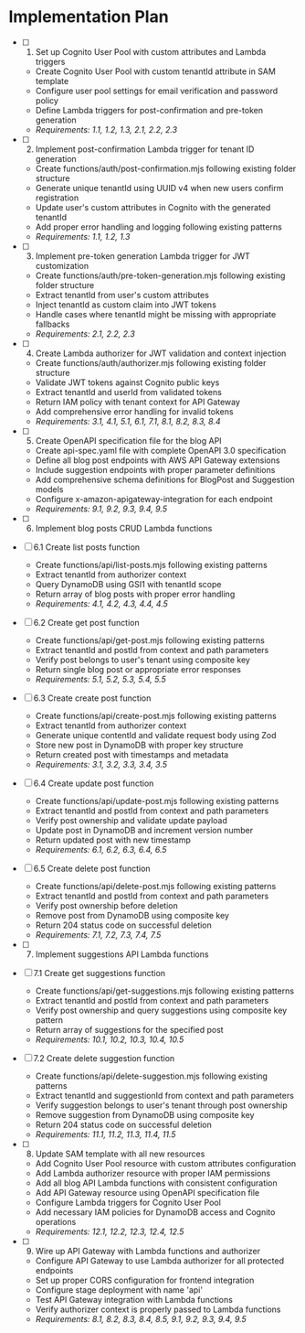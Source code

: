 # Implementation Plan

- [ ] 1. Set up Cognito User Pool with custom attributes and Lambda triggers
  - Create Cognito User Pool with custom tenantId attribute in SAM template
  - Configure user pool settings for email verification and password policy
  - Define Lambda triggers for post-confirmation and pre-token generation
  - _Requirements: 1.1, 1.2, 1.3, 2.1, 2.2, 2.3_

- [ ] 2. Implement post-confirmation Lambda trigger for tenant ID generation
  - Create functions/auth/post-confirmation.mjs following existing folder structure
  - Generate unique tenantId using UUID v4 when new users confirm registration
  - Update user's custom attributes in Cognito with the generated tenantId
  - Add proper error handling and logging following existing patterns
  - _Requirements: 1.1, 1.2, 1.3_

- [ ] 3. Implement pre-token generation Lambda trigger for JWT customization
  - Create functions/auth/pre-token-generation.mjs following existing folder structure
  - Extract tenantId from user's custom attributes
  - Inject tenantId as custom claim into JWT tokens
  - Handle cases where tenantId might be missing with appropriate fallbacks
  - _Requirements: 2.1, 2.2, 2.3_

- [ ] 4. Create Lambda authorizer for JWT validation and context injection
  - Create functions/auth/authorizer.mjs following existing folder structure
  - Validate JWT tokens against Cognito public keys
  - Extract tenantId and userId from validated tokens
  - Return IAM policy with tenant context for API Gateway
  - Add comprehensive error handling for invalid tokens
  - _Requirements: 3.1, 4.1, 5.1, 6.1, 7.1, 8.1, 8.2, 8.3, 8.4_

- [ ] 5. Create OpenAPI specification file for the blog API
  - Create api-spec.yaml file with complete OpenAPI 3.0 specification
  - Define all blog post endpoints with AWS API Gateway extensions
  - Include suggestion endpoints with proper parameter definitions
  - Add comprehensive schema definitions for BlogPost and Suggestion models
  - Configure x-amazon-apigateway-integration for each endpoint
  - _Requirements: 9.1, 9.2, 9.3, 9.4, 9.5_

- [ ] 6. Implement blog posts CRUD Lambda functions
- [ ] 6.1 Create list posts function
  - Create functions/api/list-posts.mjs following existing patterns
  - Extract tenantId from authorizer context
  - Query DynamoDB using GSI1 with tenantId scope
  - Return array of blog posts with proper error handling
  - _Requirements: 4.1, 4.2, 4.3, 4.4, 4.5_

- [ ] 6.2 Create get post function
  - Create functions/api/get-post.mjs following existing patterns
  - Extract tenantId and postId from context and path parameters
  - Verify post belongs to user's tenant using composite key
  - Return single blog post or appropriate error responses
  - _Requirements: 5.1, 5.2, 5.3, 5.4, 5.5_

- [ ] 6.3 Create create post function
  - Create functions/api/create-post.mjs following existing patterns
  - Extract tenantId from authorizer context
  - Generate unique contentId and validate request body using Zod
  - Store new post in DynamoDB with proper key structure
  - Return created post with timestamps and metadata
  - _Requirements: 3.1, 3.2, 3.3, 3.4, 3.5_

- [ ] 6.4 Create update post function
  - Create functions/api/update-post.mjs following existing patterns
  - Extract tenantId and postId from context and path parameters
  - Verify post ownership and validate update payload
  - Update post in DynamoDB and increment version number
  - Return updated post with new timestamp
  - _Requirements: 6.1, 6.2, 6.3, 6.4, 6.5_

- [ ] 6.5 Create delete post function
  - Create functions/api/delete-post.mjs following existing patterns
  - Extract tenantId and postId from context and path parameters
  - Verify post ownership before deletion
  - Remove post from DynamoDB using composite key
  - Return 204 status code on successful deletion
  - _Requirements: 7.1, 7.2, 7.3, 7.4, 7.5_

- [ ] 7. Implement suggestions API Lambda functions
- [ ] 7.1 Create get suggestions function
  - Create functions/api/get-suggestions.mjs following existing patterns
  - Extract tenantId and postId from context and path parameters
  - Verify post ownership and query suggestions using composite key pattern
  - Return array of suggestions for the specified post
  - _Requirements: 10.1, 10.2, 10.3, 10.4, 10.5_

- [ ] 7.2 Create delete suggestion function
  - Create functions/api/delete-suggestion.mjs following existing patterns
  - Extract tenantId and suggestionId from context and path parameters
  - Verify suggestion belongs to user's tenant through post ownership
  - Remove suggestion from DynamoDB using composite key
  - Return 204 status code on successful deletion
  - _Requirements: 11.1, 11.2, 11.3, 11.4, 11.5_

- [ ] 8. Update SAM template with all new resources
  - Add Cognito User Pool resource with custom attributes configuration
  - Add Lambda authorizer resource with proper IAM permissions
  - Add all blog API Lambda functions with consistent configuration
  - Add API Gateway resource using OpenAPI specification file
  - Configure Lambda triggers for Cognito User Pool
  - Add necessary IAM policies for DynamoDB access and Cognito operations
  - _Requirements: 12.1, 12.2, 12.3, 12.4, 12.5_

- [ ] 9. Wire up API Gateway with Lambda functions and authorizer
  - Configure API Gateway to use Lambda authorizer for all protected endpoints
  - Set up proper CORS configuration for frontend integration
  - Configure stage deployment with name 'api'
  - Test API Gateway integration with Lambda functions
  - Verify authorizer context is properly passed to Lambda functions
  - _Requirements: 8.1, 8.2, 8.3, 8.4, 8.5, 9.1, 9.2, 9.3, 9.4, 9.5_
